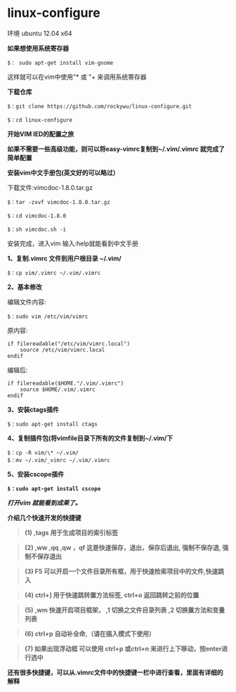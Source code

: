 linux-configure
===============

环境 ubuntu 12.04 x64

<strong>如果想使用系统寄存器</strong>

    $： sudo apt-get install vim-gnome

这样就可以在vim中使用"\* 或 "+ 来调用系统寄存器

<strong>下载仓库</strong>

    $：git clone https://github.com/rockywu/linux-configure.git

    $：cd linux-configure

<strong>开始VIM IED的配置之旅</strong>

<strong>如果不需要一些高级功能，则可以将easy-vimrc复制到~/.vim/.vimrc 就完成了简单配置</strong>

<strong>安装vim中文手册包(英文好的可以略过）</strong>

下载文件:vimcdoc-1.8.0.tar.gz

    $：tar -zxvf vimcdoc-1.8.0.tar.gz

    $：cd vimcdoc-1.8.0

    $：sh vimcdoc.sh -i

安装完成，进入vim 输入:help就能看到中文手册

<strong>1、复制.vimrc 文件到用户根目录 ~/.vim/</strong>

    $：cp vim/.vimrc ~/.vim/.vimrc

<strong>2、基本修改</strong>

编辑文件内容:

    $：sudo vim /etc/vim/vimrc 

原内容:

    if filereadable("/etc/vim/vimrc.local")
        source /etc/vim/vimrc.local
    endif

编辑后:

    if filereadable($HOME."/.vim/.vimrc")
        source $HOME/.vim/.vimrc
    endif

<strong>3、安装ctags插件</strong>

    $：sudo apt-get install ctags

<strong>4、复制插件包(将vimfile目录下所有的文件复制到~/.vim/下</strong>

    $：cp -R vim/\* ~/.vim/
    $：mv ~/.vim/_vimrc ~/.vim/.vimrc

<strong>5、安装cscope插件

    $：sudo apt-get install cscope

_打开vim 就能看到成果了。_

介绍几个快速开发的快捷键

> (1) ,tags 用于生成项目的索引标签

> (2) ,ww ,qq ,qw ，qf 这是快速保存，退出，保存后退出, 强制不保存退, 强制不保存退出

> (3) F5 可以开启一个文件目录所有框，用于快速检索项目中的文件,快速跳入

> (4) ctrl+] 用于快速跳转置方法标签, ctrl+o 返回跳转之前的位置

> (5) ,wm 快速开启项目框架， ,1 切换之文件目录列表 ,2 切换置方法和变量列表

> (6) ctrl+p 自动补全命,（请在插入模式下使用）

> (7) 如果出现浮动框 可以使用 ctrl+p 或ctrl+n 来进行上下移动，按enter进行选中

<strong>还有很多快捷键，可以从.vimrc文件中的快捷键一栏中进行查看，里面有详细的解释</strong>
